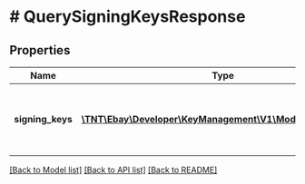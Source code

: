 # # QuerySigningKeysResponse

## Properties

Name | Type | Description | Notes
------------ | ------------- | ------------- | -------------
**signing_keys** | [**\TNT\Ebay\Developer\KeyManagement\V1\Model\SigningKey[]**](SigningKey.md) | An array of metadata information for keypairs owned by a user. | [optional]

[[Back to Model list]](../../README.md#models) [[Back to API list]](../../README.md#endpoints) [[Back to README]](../../README.md)
